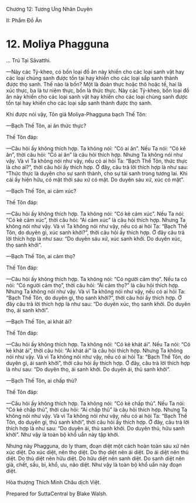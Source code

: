  

Chương 12: Tương Ưng Nhân Duyên

II: Phẩm Ðồ Ăn

# 12\. Moliya Phagguna

… Trú Tại Sāvatthi.

—Này các Tỷ-kheo, có bốn loại đồ ăn này khiến cho các loại sanh vật hay các loại chúng sanh được tồn tại hay khiến cho các loại sắp sanh thành được thọ sanh. Thế nào là bốn? Một là đoàn thực hoặc thô hoặc tế, hai là xúc thực, ba là tư niệm thực, bốn là thức thực. Này các Tỷ-kheo, bốn loại đồ ăn này khiến cho các loại sanh vật hay khiến cho các loại chúng sanh được tồn tại hay khiến cho các loại sắp sanh thành được thọ sanh.

Khi được nói vậy, Tôn giả Moliya-Phagguna bạch Thế Tôn:

—Bạch Thế Tôn, ai ăn thức thực?

Thế Tôn đáp:

—Câu hỏi ấy không thích hợp. Ta không nói: “Có ai ăn”. Nếu Ta nói: “Có kẻ ăn”, thời câu hỏi: “Có ai ăn” là câu hỏi thích hợp. Nhưng Ta không nói như vậy. Và vì Ta không nói như vậy, nếu có ai hỏi Ta: “Bạch Thế Tôn, thức thực là cho ai?”, thời câu hỏi ấy thích hợp. Ở đây, câu trả lời thích hợp là như sau: “Thức thực là duyên cho sự sanh thành, cho sự tái sanh trong tương lai. Khi cái ấy hiện hữu, có mặt thời sáu xứ có mặt. Do duyên sáu xứ, xúc có mặt”.

—Bạch Thế Tôn, ai cảm xúc?

Thế Tôn đáp:

—Câu hỏi ấy không thích hợp. Ta không nói: “Có kẻ cảm xúc”. Nếu Ta nói: “Có kẻ cảm xúc”, thời câu hỏi: “Ai cảm xúc” là câu hỏi thích hợp. Nhưng Ta không nói như vậy. Và vì Ta không nói như vậy, nếu có ai hỏi Ta: “Bạch Thế Tôn, do duyên gì, xúc sanh khởi?”, thời câu hỏi ấy thích hợp. Ở đây câu trả lời thích hợp là như sau: “Do duyên sáu xứ, xúc sanh khởi. Do duyên xúc, thọ sanh khởi”.

—Bạch Thế Tôn, ai cảm thọ?

Thế Tôn đáp:

—Câu hỏi ấy không thích hợp. Ta không nói: “Có người cảm thọ”. Nếu ta có nói: “Có người cảm thọ”, thời câu hỏi: “Ai cảm thọ?” là câu hỏi thích hợp. Nhưng Ta không nói như vậy. Và vì Ta không nói như vậy, nếu có ai hỏi Ta: “Bạch Thế Tôn, do duyên gì, thọ sanh khởi?”, thời câu hỏi ấy thích hợp. Ở đây câu trả lời thích hợp là như sau: “Do duyên xúc, thọ sanh khởi. Do duyên thọ, ái sanh khởi”.

—Bạch Thế Tôn, ai khát ái?

Thế Tôn đáp:

—Câu hỏi ấy không thích hợp. Ta không nói: “Có kẻ khát ái”. Nếu Ta nói: “Có kẻ khát ái”, thời câu hỏi: “Ai khát ái” là câu hỏi thích hợp. Nhưng Ta không nói như vậy. Và vì Ta không nói như vậy, nếu có ai hỏi Ta: “Bạch Thế Tôn, do duyên gì, ái sanh khởi”, thời câu hỏi ấy thích hợp. Ở đây, câu trả lời thích hợp là như sau: “Do duyên thọ, ái sanh khởi. Do duyên ái, thủ sanh khởi”.

—Bạch Thế Tôn, ai chấp thủ?

Thế Tôn đáp:

—Câu hỏi ấy không thích hợp. Ta không nói: “Có kẻ chấp thủ”. Nếu Ta nói: “Có kẻ chấp thủ”, thời câu hỏi: “Ai chấp thủ” là câu hỏi thích hợp. Nhưng Ta không nói như vậy. Và vì Ta không nói như vậy, nếu có ai hỏi Ta: “Bạch Thế Tôn, do duyên gì, thủ sanh khởi”, thời câu hỏi ấy thích hợp. Ở đây, câu trả lời thích hợp là như sau: “Do duyên ái, thủ sanh khởi. Do duyên thủ, hữu sanh khởi”. Như vậy là toàn bộ khổ uẩn này tập khởi.

Nhưng này Phagguna, do ly tham, đoạn diệt một cách hoàn toàn sáu xứ nên xúc diệt. Do xúc diệt, nên thọ diệt. Do thọ diệt nên ái diệt. Do ái diệt nên thủ diệt. Do thủ diệt nên hữu diệt. Do hữu diệt nên sanh diệt. Do sanh diệt nên già, chết, sầu, bi, khổ, ưu, não diệt. Như vậy là toàn bộ khổ uẩn này đoạn diệt.

Hòa thượng Thích Minh Châu dịch Việt.

Prepared for SuttaCentral by Blake Walsh.